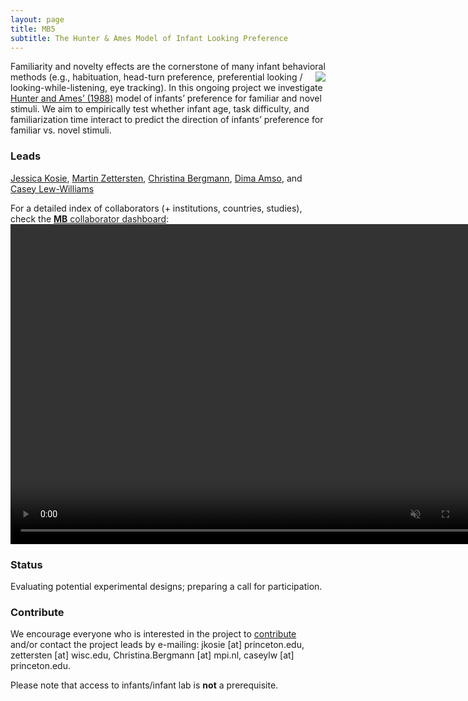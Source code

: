 ```yaml
---
layout: page
title: MB5
subtitle: The Hunter & Ames Model of Infant Looking Preference
---
```


<!--
To-do:
- replace image placeholders.
- add collaborators map.
-->

Familiarity and novelty effects are the cornerstone of many infant behavioral methods <img style="float: right;" src="/assets/img/infant_in_lab_300px.png"> (e.g., habituation, head-turn preference, preferential looking / looking-while-listening, eye tracking). In this ongoing project we investigate [Hunter and Ames’ (1988)](https://psycnet.apa.org/record/1988-98065-003) model of infants’ preference for familiar and novel stimuli. We aim to empirically test whether infant age, task difficulty, and familiarization time interact to predict the direction of infants’ preference for familiar vs. novel stimuli.

### Leads
[Jessica Kosie](https://jkosie.github.io/), [Martin Zettersten](https://martinzettersten.weebly.com/), [Christina Bergmann](https://www.mpi.nl/people/bergmann-christina), [Dima Amso](https://psychology.columbia.edu/content/dima-amso),  and [Casey Lew-Williams](https://psych.princeton.edu/person/casey-lew-williams)

For a detailed index of collaborators (+ institutions, countries, studies), check the [**MB** collaborator dashboard](https://rodrigodalben.shinyapps.io/shiny_mb_map/): <video muted autoplay="autoplay" loop="loop" width="768" height="512">
    <source src="/assets/img/dashboard_studies.mp4" type="video/mp4">  
    </video>

<!-- Flourish
<div class="flourish-embed flourish-map" data-src="visualisation/2520309" data-url="https://flo.uri.sh/visualisation/2520309/embed"><script src="https://public.flourish.studio/resources/embed.js"></script></div>
-->

### Status
Evaluating potential experimental designs; preparing a call for participation.

<!-- ### Links -->

### Contribute
We encourage everyone who is interested in the project to [contribute]({{site.baseurl}}/sign_up_log_in/) and/or contact the project leads by e-mailing: jkosie [at] princeton.edu, zettersten [at] wisc.edu, Christina.Bergmann [at] mpi.nl, caseylw [at] princeton.edu.

Please note that access to infants/infant lab is **not** a prerequisite.

<!-- ### Publications -->
